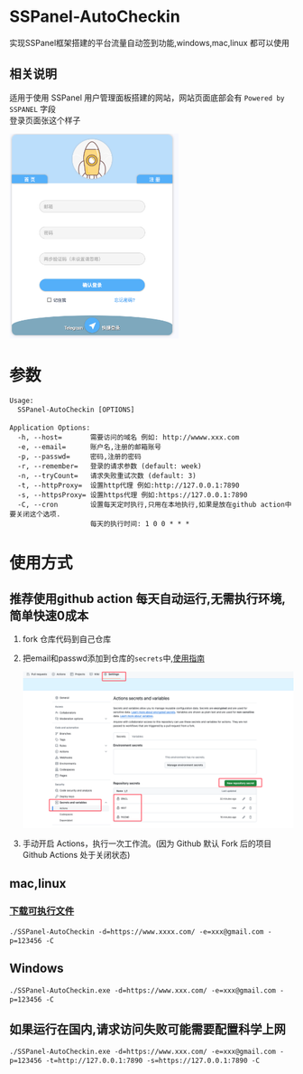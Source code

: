 # SSPanel-AutoCheckin
实现SSPanel框架搭建的平台流量自动签到功能,windows,mac,linux 都可以使用

## 相关说明 
适用于使用 SSPanel 用户管理面板搭建的网站，网站页面底部会有 `Powered by SSPANEL` 字段  
登录页面张这个样子

<img src=".github/img2.png" width="300">

# 参数
```
Usage:
  SSPanel-AutoCheckin [OPTIONS]

Application Options:
  -h, --host=       需要访问的域名 例如: http://wwww.xxx.com
  -e, --email=      账户名,注册的邮箱账号
  -p, --passwd=     密码,注册的密码
  -r, --remember=   登录的请求参数 (default: week)
  -n, --tryCount=   请求失败重试次数 (default: 3)
  -t, --httpProxy=  设置http代理 例如:http://127.0.0.1:7890
  -s, --httpsProxy= 设置https代理 例如:https://127.0.0.1:7890
  -C, --cron        设置每天定时执行,只用在本地执行,如果是放在github action中要关闭这个选项.
                    每天的执行时间: 1 0 0 * * *

```
# 使用方式

## 推荐使用github action 每天自动运行,无需执行环境,简单快速0成本
1. fork 仓库代码到自己仓库
2. 把email和passwd添加到仓库的`secrets`中,[使用指南](https://docs.github.com/zh/actions/security-guides/using-secrets-in-github-actions#creating-secrets-for-a-repository)  

   <img src=".github/img.png" width="600">  

3. 手动开启 Actions，执行一次工作流。(因为 Github 默认 Fork 后的项目 Github Actions 处于关闭状态)


## mac,linux
### [下载可执行文件](https://github.com/linabellbiu/SSPanel-AutoCheckin/releases)

```shell
./SSPanel-AutoCheckin -d=https://www.xxxx.com/ -e=xxx@gmail.com -p=123456 -C
```
## Windows
```shell
./SSPanel-AutoCheckin.exe -d=https://www.xxx.com/ -e=xxx@gmail.com -p=123456 -C
```

## 如果运行在国内,请求访问失败可能需要配置科学上网
```shell
./SSPanel-AutoCheckin.exe -d=https://www.xxx.com/ -e=xxx@gmail.com -p=123456 -t=http://127.0.0.1:7890 -s=https://127.0.0.1:7890 -C
```